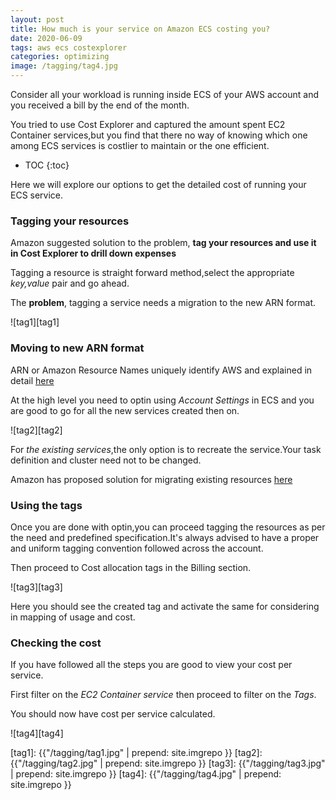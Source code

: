 ```yaml
---
layout: post
title: How much is your service on Amazon ECS costing you?
date: 2020-06-09
tags: aws ecs costexplorer
categories: optimizing
image: /tagging/tag4.jpg
---
```


Consider all your workload is running inside ECS of your AWS account and you received a bill by the end of the month.

You tried to use Cost Explorer and captured the amount spent EC2 Container services,but you find that there no way of knowing which one among ECS services is costlier to maintain or the one efficient.

* TOC 
{:toc}

Here we will explore our options to get the detailed cost of running your ECS service.


### Tagging your resources

Amazon suggested solution to the problem, **tag your resources and use it in Cost Explorer to drill down expenses**

Tagging a resource is straight forward method,select the appropriate *key,value* pair and go ahead.

The **problem**, tagging a service needs a migration to the new ARN format.

![tag1][tag1]


### Moving to new ARN format

ARN or Amazon Resource Names uniquely identify AWS and explained in detail [here](https://docs.aws.amazon.com/general/latest/gr/aws-arns-and-namespaces.html) 

At the high level you need to optin using *Account Settings* in ECS and you are good to go for all the new services created then on.

![tag2][tag2]

For *the existing services*,the only option is to recreate the service.Your task definition and cluster need not to be changed.

Amazon has proposed solution for migrating existing resources [here](https://aws.amazon.com/blogs/compute/migrating-your-amazon-ecs-deployment-to-the-new-arn-and-resource-id-format-2/)

### Using the tags

Once you are done with optin,you can proceed tagging the resources as per the need and predefined specification.It's always advised to have a proper and uniform tagging convention followed across the account.

Then proceed to Cost allocation tags in the Billing section.

![tag3][tag3]

Here you should see the created tag and activate the same for considering in mapping of usage and cost.


### Checking the cost

If you have followed all the steps you are good to view your cost per service.

First filter on the *EC2 Container service* then proceed to filter on the *Tags*.

You should now have cost per service calculated.

![tag4][tag4]


[tag1]: {{"/tagging/tag1.jpg" | prepend: site.imgrepo }}
[tag2]: {{"/tagging/tag2.jpg" | prepend: site.imgrepo }}
[tag3]: {{"/tagging/tag3.jpg" | prepend: site.imgrepo }}
[tag4]: {{"/tagging/tag4.jpg" | prepend: site.imgrepo }}